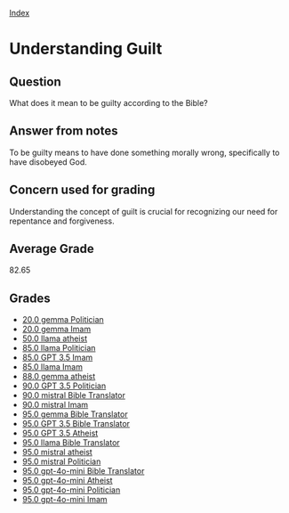 
[Index](../../index.md)
# Understanding Guilt
## Question
What does it mean to be guilty according to the Bible?

## Answer from notes
To be guilty means to have done something morally wrong, specifically to have disobeyed God.

## Concern used for grading
Understanding the concept of guilt is crucial for recognizing our need for repentance and forgiveness.

## Average Grade
82.65

## Grades
 * [20.0 gemma Politician](../answers/gemma_Politician/Understanding_Guilt.md)
 * [20.0 gemma Imam](../answers/gemma_Imam/Understanding_Guilt.md)
 * [50.0 llama atheist](../answers/llama_atheist/Understanding_Guilt.md)
 * [85.0 llama Politician](../answers/llama_Politician/Understanding_Guilt.md)
 * [85.0 GPT 3.5 Imam](../answers/GPT_3.5_Imam/Understanding_Guilt.md)
 * [85.0 llama Imam](../answers/llama_Imam/Understanding_Guilt.md)
 * [88.0 gemma atheist](../answers/gemma_atheist/Understanding_Guilt.md)
 * [90.0 GPT 3.5 Politician](../answers/GPT_3.5_Politician/Understanding_Guilt.md)
 * [90.0 mistral Bible Translator](../answers/mistral_Bible_Translator/Understanding_Guilt.md)
 * [90.0 mistral Imam](../answers/mistral_Imam/Understanding_Guilt.md)
 * [95.0 gemma Bible Translator](../answers/gemma_Bible_Translator/Understanding_Guilt.md)
 * [95.0 GPT 3.5 Bible Translator](../answers/GPT_3.5_Bible_Translator/Understanding_Guilt.md)
 * [95.0 GPT 3.5 Atheist](../answers/GPT_3.5_Atheist/Understanding_Guilt.md)
 * [95.0 llama Bible Translator](../answers/llama_Bible_Translator/Understanding_Guilt.md)
 * [95.0 mistral atheist](../answers/mistral_atheist/Understanding_Guilt.md)
 * [95.0 mistral Politician](../answers/mistral_Politician/Understanding_Guilt.md)
 * [95.0 gpt-4o-mini Bible Translator](../answers/gpt-4o-mini_Bible_Translator/Understanding_Guilt.md)
 * [95.0 gpt-4o-mini Atheist](../answers/gpt-4o-mini_Atheist/Understanding_Guilt.md)
 * [95.0 gpt-4o-mini Politician](../answers/gpt-4o-mini_Politician/Understanding_Guilt.md)
 * [95.0 gpt-4o-mini Imam](../answers/gpt-4o-mini_Imam/Understanding_Guilt.md)
